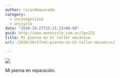 ```yaml
---
author: ricardoquesada
category:
  - uncategorized
  - unicycle
date: "2010-10-27T15:21:23+00:00"
guid: http://www.monociclo.com.ar/?p=225
title: Mi pierna en el taller mecánico
url: /2010/10/27/mi-pierna-en-el-taller-mecanico/

---
```

[![](http://lh6.ggpht.com/_7Tp7oCOlWFE/TMg8BV5ITHI/AAAAAAAAdRU/KwGsMr_rZ9M/s400/IMG_5525.jpg)](http://picasaweb.google.com/lh/photo/nIlcWjKsWJuH0wKZKxqqwA?feat=embedwebsite)

Mi pierna en reparación.
